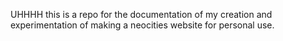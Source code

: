 UHHHH this is a repo for the documentation of my creation and 
experimentation of making a neocities website for personal use.
